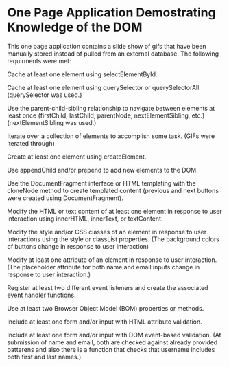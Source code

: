 
# One Page Application Demostrating Knowledge of the DOM

This one page application contains a slide show of gifs that have been manually stored instead of pulled from an external database. The following requirments were met:

Cache at least one element using selectElementById.

Cache at least one element using querySelector or querySelectorAll. (querySelector was used.)

Use the parent-child-sibling relationship to navigate between elements at least once
(firstChild, lastChild, parentNode, nextElementSibling, etc.) (nextElementSibling was used.)

Iterate over a collection of elements to accomplish some task. (GIFs were iterated through)

Create at least one element using createElement. 

Use appendChild and/or prepend to add new elements to the DOM. 

Use the DocumentFragment interface or HTML templating with the cloneNode method to create templated content (previous and next buttons were created using DocumentFragment).

Modify the HTML or text content of at least one element in response to user
interaction using innerHTML, innerText, or textContent.


Modify the style and/or CSS classes of an element in response to user interactions
using the style or classList properties. (The background colors of buttons change in response to user interaction)

Modify at least one attribute of an element in response to user interaction. (The placeholder attribute for both name and email inputs change in response to user interaction.)

Register at least two different event listeners and create the associated event
handler functions. 

Use at least two Browser Object Model (BOM) properties or methods.

Include at least one form and/or input with HTML attribute validation.

Include at least one form and/or input with DOM event-based validation. (At submission of name and email, both are checked against already provided patterens and also there is a function that checks that username includes both first and last names.)